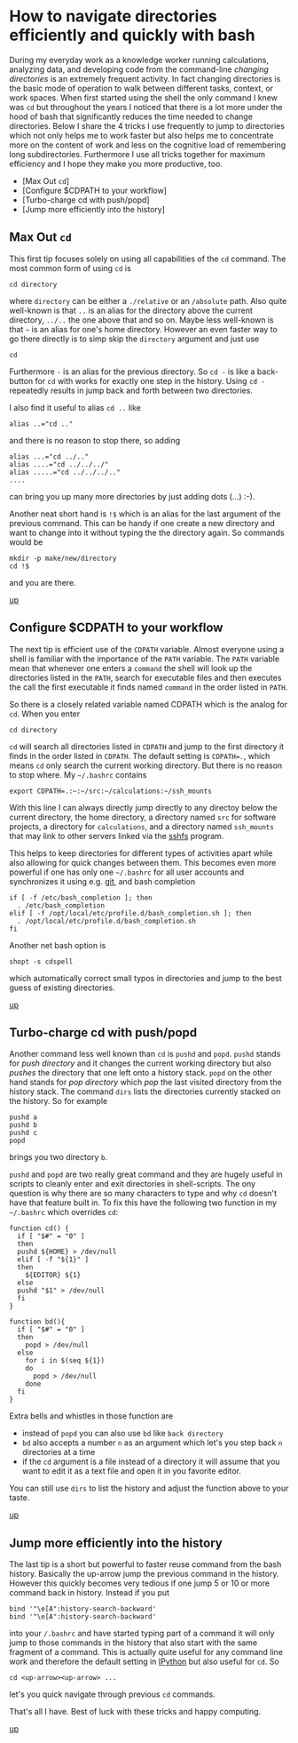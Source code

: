 # How to navigate directories efficiently and quickly with bash



During my everyday work as a knowledge worker running calculations, analyzing data, and developing
code from the command-line *changing directories* is an extremely frequent activity.
In fact changing directories is the basic mode of operation to walk between different
tasks, context, or work spaces. When first started  using the shell the only command I knew was
`cd` but throughout the years I noticed that there is a lot more under the hood of bash that significantly
reduces the time needed to change directories. Below I share the 4 tricks I use frequently to jump
to directories which not only helps me to work faster but also helps me to concentrate more on the
content of work and less on the cognitive load of remembering long subdirectories. Furthermore I use all tricks together for maximum efficiency and I hope they make
you more productive, too.

- [Max Out `cd`]
- [Configure $CDPATH to your workflow]
- [Turbo-charge cd with push/popd]
- [Jump more efficiently into the history]

## Max Out `cd`


This first tip focuses solely on using all capabilities of the `cd` command.
The most common form of using `cd` is

    cd directory

where `directory` can be either a `./relative` or an `/absolute` path. Also quite well-known
is that `..` is an alias for the directory above the current directory, `../..` the one above that
and so on. Maybe less well-known is that `~` is an alias for one's home directory. However an even faster way to go there
directly is to simp skip the `directory` argument and just use

    cd

Furthermore `-` is an alias for the previous directory. So `cd -` is like a back-button for `cd` with works for exactly one step in the
history. Using `cd -` repeatedly results in jump back and forth between two directories.

I also find it useful to alias `cd ..` like

    alias ..="cd .."

and there is no reason to stop there, so adding

    alias ...="cd ../.."
    alias ....="cd ../../../"
    alias .....="cd ../../../.."
    ....

can bring you up many more directories by just adding dots (...) :-).


Another neat short hand is `!$` which is an alias for the last argument of the previous command. This can be handy if one
create a new directory and want to change into it without typing the the directory again. So commands would be

    mkdir -p make/new/directory
    cd !$

and you are there.

[up](#top)

## Configure $CDPATH to your workflow

The next tip is efficient use of the `CDPATH` variable. Almost everyone using a shell is familiar with the
importance of the `PATH` variable. The `PATH` variable mean that whenever one enters a `command` the shell
will look up the directories listed in the `PATH`, search for executable files and then executes
the call the first executable it finds named `command` in the order listed in `PATH`.

So there is a closely related variable named CDPATH which is
the analog for `cd`. When you enter

    cd directory

`cd` will search all directories listed in `CDPATH` and jump to the first directory it finds in the order
listed in `CDPATH`. The default setting is `CDPATH=.`, which means `cd` only search the current working directory.
But there is no reason to stop where. My `~/.bashrc` contains

    export CDPATH=.:~:~/src:~/calculations:~/ssh_mounts

With this line I can always directly jump directly to any directoy below
the current directory, the home directory, a directory named `src` for
software projects, a directory for `calculations`, and a directory
named `ssh_mounts` that may link to other servers linked via the
[sshfs](http://de.wikipedia.org/wiki/SSHFS) program.

This helps to keep directories for different types of activities apart
while also allowing for quick changes between them. This becomes even more
powerful if one has only one `~/.bashrc` for all user accounts and
synchronizes it using e.g. [git](https://git-scm.com/), and bash completion

    if [ -f /etc/bash_completion ]; then
      . /etc/bash_completion
    elif [ -f /opt/local/etc/profile.d/bash_completion.sh ]; then
      . /opt/local/etc/profile.d/bash_completion.sh
    fi


Another net bash option is 

    shopt -s cdspell

which automatically correct small typos in directories and jump to the
best guess of existing directories.

[up](#top)

## Turbo-charge cd with push/popd

Another command less well known than `cd` is `pushd` and `popd`.
`pushd` stands for *push directory* and it changes the current working
directory but also *pushes* the directory that one left onto a history stack.
`popd` on the other hand stands for *pop directory* which *pop* the last visited
directory from the history stack. The command `dirs` lists the directories
currently stacked on the history. So for example

    pushd a
    pushd b
    pushd c
    popd

brings you two directory `b`.

`pushd` and `popd` are two really great command
and they are hugely useful in scripts to cleanly enter and exit directories
in shell-scripts. The ony question is why there are so many characters to
type and why `cd` doesn't have that feature built in. To fix this have the
following two function in my `~/.bashrc` which overrides `cd`:

    function cd() {
      if [ "$#" = "0" ]
      then
      pushd ${HOME} > /dev/null
      elif [ -f "${1}" ]
      then
        ${EDITOR} ${1}
      else
      pushd "$1" > /dev/null
      fi
    }

    function bd(){
      if [ "$#" = "0" ]
      then
        popd > /dev/null
      else
        for i in $(seq ${1})
        do
          popd > /dev/null
        done
      fi
    }

Extra bells and whistles in those function are

- instead of `popd` you can also use `bd` like `back directory`
- `bd` also accepts a number `n` as an argument which let's you step back `n` directories at a time
- if the `cd` argument is a file instead of a directory it will assume that you want to edit it as a text file and open it in you favorite editor. 

You can still use `dirs` to list the history and adjust the function above to your taste.

[up](#top)

## Jump more efficiently into the history


The last tip is a short but powerful to faster reuse command from the bash history. Basically the up-arrow jump the previous command in the history. However this quickly becomes very tedious if one jump 5 or 10 or more command back in history. Instead if
you put

    bind '"\e[A":history-search-backward'
    bind '"\e[A":history-search-backward'

into your `/.bashrc` and have started typing part of a command it will only jump to
those commands in the history that also start with the same fragment of a command. This is actually quite useful for any command line work and therefore the default setting in [IPython](http://ipython.org/) but also useful for `cd`. So 

    cd <up-arrow><up-arrow> ...

let's you quick navigate through previous `cd` commands.

That's all I have. Best of luck with these tricks and happy computing.

[up](#top)
